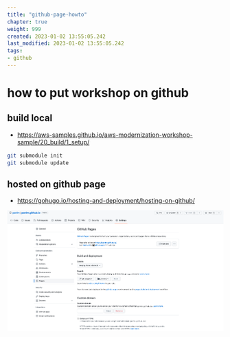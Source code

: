 ```yaml
---
title: "github-page-howto"
chapter: true
weight: 999
created: 2023-01-02 13:55:05.242
last_modified: 2023-01-02 13:55:05.242
tags: 
- github 
---
```


# how to put workshop on github 

## build local
- https://aws-samples.github.io/aws-modernization-workshop-sample/20_build/1_setup/

```sh
git submodule init
git submodule update
```


## hosted on github page
- https://gohugo.io/hosting-and-deployment/hosting-on-github/

![github-page-howto-1.png](github-page-howto-1.png)



